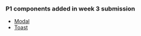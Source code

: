 ### P1 components added in week 3 submission
- [Modal](https://always-ui.netlify.app/css/components/modal/modal)
- [Toast](https://always-ui.netlify.app/css/components/toast/toast)
